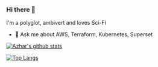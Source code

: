 ### Hi there 👋

<!--
**azhar22k/azhar22k** is a ✨ _special_ ✨ repository because its `README.md` (this file) appears on your GitHub profile.

Here are some ideas to get you started:

- 🔭 I’m currently working on AWS, Terraform
- 🌱 I’m currently learning ...
- 👯 I’m looking to collaborate on ...
- 🤔 I’m looking for help with ...
- 💬 Ask me about ...
- 📫 How to reach me: ...
- 😄 Pronouns: ...
- ⚡ Fun fact: ...
-->
I'm a polyglot, ambivert and loves Sci-Fi

- 💬 Ask me about AWS, Terraform, Kubernetes, Superset

[![Azhar's github stats](https://github-readme-stats.vercel.app/api?username=azhar22k&show_icons=true&theme=gruvbox&count_private=true)](https://github.com/azhar22k)

[![Top Langs](https://github-readme-stats.vercel.app/api/top-langs/?username=azhar22k&layout=compact)](https://github.com/azhar22k)
